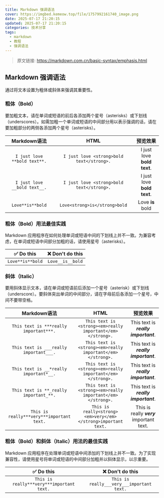 ```yaml
---
title: Markdown 强调语法
cover: https://imgbed.kemeow.top/file/1757992161740_image.png
date: 2025-07-17 21:20:15
updated: 2025-07-17 21:20:15
categories: 技术分享
tags:
  - markdown
  - 教程
  - 强调语法
---
```


> 原文链接: https://markdown.com.cn/basic-syntax/emphasis.html

## Markdown 强调语法
通过将文本设置为粗体或斜体来强调其重要性。

### 粗体（Bold）
要加粗文本，请在单词或短语的前后各添加两个星号（asterisks）或下划线（underscores）。如需加粗一个单词或短语的中间部分用以表示强调的话，请在要加粗部分的两侧各添加两个星号（asterisks）。

| Markdown语法 | HTML | 预览效果 |
| :---: | :---: | :---: |
| `I just love **bold text**.` |	`I just love <strong>bold text</strong>.` |	I just love **bold text**. |
| `I just love __bold text__.` |	`I just love <strong>bold text</strong>.` |	I just love **bold text**. |
| `Love**is**bold` |	`Love<strong>is</strong>bold` |	Love **is** bold |

### 粗体（Bold）用法最佳实践
Markdown 应用程序在如何处理单词或短语中间的下划线上并不一致。为兼容考虑，在单词或短语中间部分加粗的话，请使用星号（asterisks）。

| ✅  Do this	 | ❌  Don't do this |
| :---: | :---: |
| `Love**is**bold` |	`Love__is__bold` |

### 斜体（Italic）
要用斜体显示文本，请在单词或短语前后添加一个星号（asterisk）或下划线（underscore）。要斜体突出单词的中间部分，请在字母前后各添加一个星号，中间不要带空格。

|Markdown语法 |	HTML |	预览效果 |
| :---: | :---: | :---: |
|`This text is ***really important***.`|`This text is <strong><em>really important</em></strong>.`|	This text is ***really important***.|
|`This text is ___really important___.`|	`This text is <strong><em>really important</em></strong>.` |	This text is ___really important___.|
|`This text is __*really important*__.` |	`This text is <strong><em>really important</em></strong>.` |	This text is __*really important*__. |
|`This text is **_really important_**.` |	`This text is <strong><em>really important</em></strong>.` |	This text is **_really important_**. |
|`This is really***very***important text.`|	`This is really<strong><em>very</em></strong>important text.`|	This is really ***very*** important text.|

### 粗体（Bold）和斜体（Italic）用法的最佳实践
Markdown 应用程序在处理单词或短语中间添加的下划线上并不一致。为了实现兼容性，请使用星号将单词或短语的中间部分加粗并以斜体显示，以示重要。

|✅  Do this|	❌  Don't do this|
| :---: | :---: |
|`This is really***very***important text.`|	`This is really___very___important text.`|
